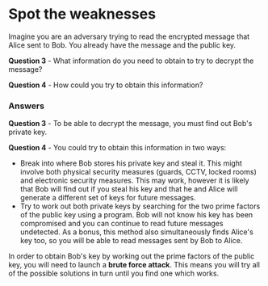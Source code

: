 # Spot the weaknesses

Imagine you are an adversary trying to read the encrypted message that Alice sent to Bob. You already have the message and the public key.

**Question 3** - What information do you need to obtain to try to decrypt the message?

**Question 4** - How could you try to obtain this information?

### Answers

**Question 3** - To be able to decrypt the message, you must find out Bob's private key.

**Question 4** - You could try to obtain this information in two ways:

- Break into where Bob stores his private key and steal it. This might involve both physical security measures (guards, CCTV, locked rooms) and electronic security measures. This may work, however it is likely that Bob will find out if you steal his key and that he and Alice will generate a different set of keys for future messages.
- Try to work out both private keys by searching for the two prime factors of the public key using a program. Bob will not know his key has been compromised and you can continue to read future messages undetected. As a bonus, this method also simultaneously finds Alice's key too, so you will be able to read messages sent by Bob to Alice.

In order to obtain Bob's key by working out the prime factors of the public key, you will need to launch a **brute force attack**. This means you will try all of the possible solutions in turn until you find one which works.
